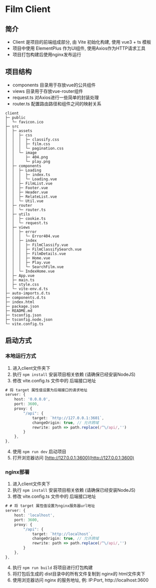 # Film Client

## 简介 

- Client 是项目的前端组成部分, 由 Vite 初始化构建, 使用 vue3 + ts 模板
- 项目中使用 ElementPlus 作为UI组件, 使用Axios作为HTTP请求工具 
- 项目打包构建后使用nginx发布运行



## 项目结构

- components 目录用于存放vue的公共组件
- views 目录用于存放vue-router组件
- request.ts 对Axios进行一些简单的封装处理
- router.ts 配置路由路径和组件之间的映射关系

```text
client                              
├─ public                           
│  └─ favicon.ico                   
├─ src                              
│  ├─ assets                        
│  │  ├─ css                        
│  │  │  ├─ classify.css            
│  │  │  ├─ film.css                
│  │  │  └─ pagination.css          
│  │  └─ image                      
│  │     ├─ 404.png                 
│  │     └─ play.png                
│  ├─ components                    
│  │  ├─ Loading                    
│  │  │  ├─ index.ts                
│  │  │  └─ Loading.vue             
│  │  ├─ FilmList.vue               
│  │  ├─ Footer.vue                 
│  │  ├─ Header.vue                 
│  │  ├─ RelateList.vue             
│  │  └─ Util.vue                   
│  ├─ router                        
│  │  └─ router.ts                  
│  ├─ utils                         
│  │  ├─ cookie.ts                  
│  │  └─ request.ts                 
│  ├─ views                         
│  │  ├─ error                      
│  │  │  └─ Error404.vue            
│  │  ├─ index                      
│  │  │  ├─ FilmClassify.vue        
│  │  │  ├─ FilmClassifySearch.vue  
│  │  │  ├─ FilmDetails.vue         
│  │  │  ├─ Home.vue                
│  │  │  ├─ Play.vue                
│  │  │  └─ SearchFilm.vue          
│  │  └─ IndexHome.vue              
│  ├─ App.vue                       
│  ├─ main.ts                       
│  ├─ style.css                     
│  └─ vite-env.d.ts                 
├─ auto-imports.d.ts                
├─ components.d.ts                  
├─ index.html                       
├─ package.json                     
├─ README.md                        
├─ tsconfig.json                    
├─ tsconfig.node.json               
└─ vite.config.ts                   
```

## 启动方式

### 本地运行方式

1. 进入client文件夹下
2. 执行 `npm install` 安装项目相关依赖 (请确保已经安装NodeJS)
3. 修改 vite.config.ts 文件中的 后端接口地址

```typescript
# 将 target 属性值设置为后端接口的请求地址
server: {
    host: '0.0.0.0',
    port: 3600,
    proxy: {
        "/api": {
            target: `http://127.0.0.1:3601`,
            changeOrigin: true, // 允许跨域
            rewrite: path => path.replace(/^\/api/,'')
        }
    },
},
```

4. 使用 `npm run dev` 启动项目
5. 打开浏览器访问 [http://127.0.0.1:3600](http://127.0.0.1:3600) 



### nginx部署

1. 进入client文件夹下
2. 执行 `npm install` 安装项目相关依赖 (请确保已经安装NodeJS)
3. 修改 vite.config.ts 文件中的 后端接口地址

```typescript
# # 将 target 属性值设置为nginx服务器url地址
server: {
    host: 'localhost',
    port: 3600,
    proxy: {
        "/api": {
            target: `http://localhost`,
            changeOrigin: true, // 允许跨域
            rewrite: path => path.replace(/^\/api/,'')
        }
    },
},
```

4. 执行 `npm run build` 将项目进行打包构建
5. 将打包后生成的 dist目录中的所有文件复制到 nginx的 html文件夹下
6. 使用浏览器访问 nginx 的服务地址, 例:  IP:Port, http://localhost:3600



  









































